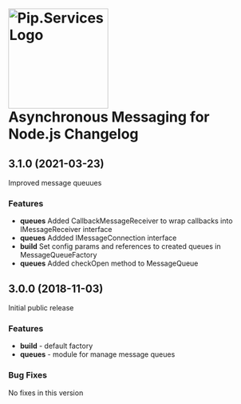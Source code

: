 # <img src="https://uploads-ssl.webflow.com/5ea5d3315186cf5ec60c3ee4/5edf1c94ce4c859f2b188094_logo.svg" alt="Pip.Services Logo" width="200"> <br/> Asynchronous Messaging for Node.js Changelog

## <a name="3.1.0"></a> 3.1.0 (2021-03-23)

Improved message queuues

### Features
* **queues** Added CallbackMessageReceiver to wrap callbacks into IMessageReceiver interface
* **queues** Addded IMessageConnection interface
* **build** Set config params and references to created queues in MessageQueueFactory
* **queues** Added checkOpen method to MessageQueue

## <a name="3.0.0"></a> 3.0.0 (2018-11-03)

Initial public release

### Features
* **build** - default factory
* **queues** - module for manage message queues

### Bug Fixes
No fixes in this version

